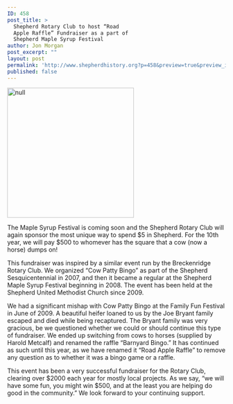 ```yaml
---
ID: 458
post_title: >
  Shepherd Rotary Club to host “Road
  Apple Raffle” Fundraiser as a part of
  Shepherd Maple Syrup Festival
author: Jon Morgan
post_excerpt: ""
layout: post
permalink: 'http://www.shepherdhistory.org?p=458&preview=true&preview_id=458'
published: false
---
```

<img title="null" src="http://www.shepherdhistory.org/wp-content/uploads/2017/03/image.png" alt="null" width="292" height="300" />

The Maple Syrup Festival is coming soon and the Shepherd Rotary Club will again sponsor the most unique way to spend $5 in Shepherd. For the 10th year, we will pay $500 to whomever has the square that a cow (now a horse) dumps on!

This fundraiser was inspired by a similar event run by the Breckenridge Rotary Club. We organized “Cow Patty Bingo” as part of the Shepherd Sesquicentennial in 2007, and then it became a regular at the Shepherd Maple Syrup Festival beginning in 2008. The event has been held at the Shepherd United Methodist Church since 2009.

We had a significant mishap with Cow Patty Bingo at the Family Fun Festival in June of 2009. A beautiful heifer loaned to us by the Joe Bryant family escaped and died while being recaptured. The Bryant family was very gracious, be we questioned whether we could or should continue this type of fundraiser. We ended up switching from cows to horses (supplied by Harold Metcalf) and renamed the raffle “Barnyard Bingo.” It has continued as such until this year, as we have renamed it “Road Apple Raffle” to remove any question as to whether it was a bingo game or a raffle.

This event has been a very successful fundraiser for the Rotary Club, clearing over $2000 each year for mostly local projects. As we say, “we will have some fun, you might win $500, and at the least you are helping do good in the community.” We look forward to your continuing support.